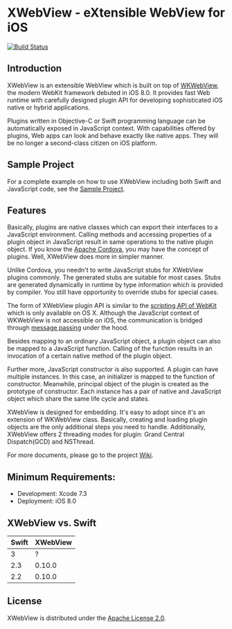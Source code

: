 # XWebView - eXtensible WebView for iOS

[![Build Status](https://travis-ci.org/XWebView/XWebView.svg?branch=master)](https://travis-ci.org/XWebView/XWebView)

## Introduction

XWebView is an extensible WebView which is built on top of [WKWebView](https://developer.apple.com/library/ios/documentation/WebKit/Reference/WKWebView_Ref/), the modern WebKit framework debuted in iOS 8.0. It provides fast Web runtime with carefully designed plugin API for developing sophisticated iOS native or hybrid applications.

Plugins written in Objective-C or Swift programming language can be automatically exposed in JavaScript context. With capabilities offered by plugins, Web apps can look and behave exactly like native apps. They will be no longer a second-class citizen on iOS platform.

## Sample Project

For a complete example on how to use XWebView including both Swift and JavaScript code, see the [Sample Project](https://github.com/XWebView/Sample).

## Features

Basically, plugins are native classes which can export their interfaces to a JavaScript environment. Calling methods and accessing properties of a plugin object in JavaScript result in same operations to the native plugin object. If you know the [Apache Cordova](https://cordova.apache.org/), you may have the concept of plugins. Well, XWebView does more in simpler manner.

Unlike Cordova, you needn't to write JavaScript stubs for XWebView plugins commonly. The generated stubs are suitable for most cases. Stubs are generated dynamically in runtime by type information which is provided by compiler. You still have opportunity to override stubs for special cases.

The form of XWebView plugin API is similar to the [scripting API of WebKit](https://developer.apple.com/library/mac/documentation/AppleApplications/Conceptual/SafariJSProgTopics/Tasks/ObjCFromJavaScript.html) which is only available on OS X. Although the JavaScript context of WKWebView is not accessible on iOS, the communication is bridged through [message passing](https://developer.apple.com/library/mac/documentation/WebKit/Reference/WKUserContentController_Ref/index.html#//apple_ref/occ/instm/WKUserContentController/addScriptMessageHandler:name:) under the hood.

Besides mapping to an ordinary JavaScript object, a plugin object can also be mapped to a JavaScript function. Calling of the function results in an invocation of a certain native method of the plugin object.

Further more, JavaScript constructor is also supported. A plugin can have multiple instances. In this case, an initializer is mapped to the function of constructor. Meanwhile, principal object of the plugin is created as the prototype of constructor. Each instance has a pair of native and JavaScript object which share the same life cycle and states.

XWebView is designed for embedding. It's easy to adopt since it's an extension of WKWebView class. Basically, creating and loading plugin objects are the only additional steps you need to handle. Additionally, XWebView offers 2 threading modes for plugin: Grand Central Dispatch(GCD) and NSThread.

For more documents, please go to the project [Wiki](../../wiki).

## Minimum Requirements:

* Development:  Xcode 7.3
* Deployment:   iOS 8.0

## XWebView vs. Swift

| Swift |  XWebView  |
| ----- | ---------- |
| 3     |     ?      |
| 2.3   |   0.10.0   |
| 2.2   |   0.10.0   |


## License

XWebView is distributed under the [Apache License 2.0](LICENSE).
